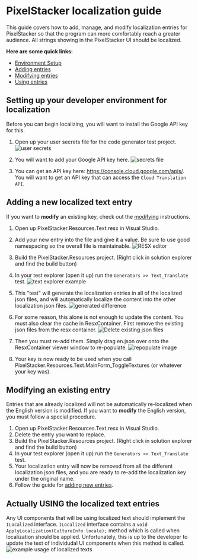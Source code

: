 # PixelStacker localization guide
This guide covers how to add, manage, and modify localization entries for PixelStacker so that the program can more comfortably reach a greater audience. All strings showing in the PixelStacker UI should be localized. 

**Here are some quick links:**
* [Environment Setup](#setting-up-your-developer-environment-for-localization)
* [Adding entries](#adding-a-new-localized-text-entry)
* [Modifying entries](#what-if-i-want-to-modify-an-existing-key)
* [Using entries](#actually-using-the-localized-text-entries)


## Setting up your developer environment for localization
Before you can begin localizing, you will want to install the Google API key for this.
1. Open up your user secrets file for the code generator test project. ![user secrets](https://user-images.githubusercontent.com/1046026/175830673-9e576365-cbe5-4c32-8069-5e8fad878efa.png)
2. You will want to add your Google API key here. ![secrets file](https://user-images.githubusercontent.com/1046026/175830720-3709d2ed-e0b8-4ce5-9337-00859f72329e.png)

3. You can get an API key here: https://console.cloud.google.com/apis/. You will want to get an API key that can access the ```Cloud Translation API```.


## Adding a new localized text entry
If you want to **modify** an existing key, check out the [modifying](#what-if-i-want-to-modify-an-existing-key) instructions.
1. Open up PixelStacker.Resources.Text.resx in Visual Studio.
2. Add your new entry into the file and give it a value. Be sure to use good namespacing so the overall file is maintainable.
![RESX editor](https://user-images.githubusercontent.com/1046026/175829324-c1f2510a-4bbe-410c-acab-60e4483d338e.png)
3. Build the PixelStacker.Resources project. (Right click in solution explorer and find the build button)
4. In your test explorer (open it up) run the ```Generators >> Text_Translate``` test.
![text explorer example](https://user-images.githubusercontent.com/1046026/175829652-6e02ed35-bbeb-493b-b27e-bcf0cd4cd50b.png)
5. This "test" will generate the localization entries in all of the localized json files, and will automatically localize the content into the other localization json files. 
![generated difference](https://user-images.githubusercontent.com/1046026/175829748-03a34ffc-c344-4c59-a795-926d59d0686c.png)
6. For some reason, this alone is not enough to update the content. You must also clear the cache in ResxContainer. First remove the existing json files from the resx container. ![Delete existing json files](https://user-images.githubusercontent.com/1046026/175836077-2d92a621-2f25-43e2-a8c3-05f2a00d1e68.png)
7. Then you must re-add them. Simply drag en.json over onto the ResxContainer viewer window to re-populate. ![repopulate image](https://user-images.githubusercontent.com/1046026/175836118-da2fb311-ec03-4654-a943-3918625f970f.png)


7. Your key is now ready to be used when you call PixelStacker.Resources.Text.MainForm_ToggleTextures (or whatever your key was).


## Modifying an existing entry
Entries that are already localized will not be automatically re-localized when the English version is modified. If you want to **modify** the English version, you must follow a special procedure.
1. Open up PixelStacker.Resources.Text.resx in Visual Studio.
2. Delete the entry you want to replace.
3. Build the PixelStacker.Resources project. (Right click in solution explorer and find the build button)
4. In your test explorer (open it up) run the ```Generators >> Text_Translate``` test.
5. Your localization entry will now be removed from all the different localization json files, and you are ready to re-add the localization key under the original name.
6. Follow the guide for [adding new entries](#adding-a-new-localized-text-entry).


## Actually USING the localized text entries
Any UI components that will be using localized text should implement the ```ILocalized``` interface. ```ILocalized``` interface contains a ```void ApplyLocalization(CultureInfo locale);``` method which is called when localization should be applied. Unfortunately, this is up to the developer to update the text of individudal UI components when this method is called. 
![example usage of localized texts](https://user-images.githubusercontent.com/1046026/175830472-397a4fc8-b28e-4475-a416-671b66585409.png)
